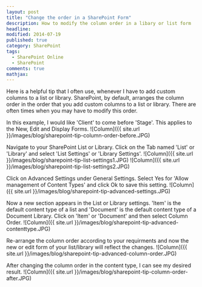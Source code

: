 ```yaml
---
layout: post
title: "Change the order in a SharePoint Form"
description: How to modify the column order in a libary or list form
headline: 
modified: 2014-07-19
published: true
category: SharePoint
tags:
  - SharePoint Online
  - SharePoint
comments: true
mathjax: 
---
```


Here is a helpful tip that I often use, whenever I have to add custom columns to a list or library. SharePoint, by default, arranges the column order in the order that you add custom columns to a list or library. There are often times when you may have to modify this order.

In this example, I would like 'Client' to come before 'Stage'. This applies to the New, Edit and Display Forms.
![Column]({{ site.url }}/images/blog/sharepoint-tip-column-order-before.JPG)

Navigate to your SharePoint List or Library. Click on the Tab named 'List' or 'Library' and select 'List Settings' or 'Library Settings'.
![Column]({{ site.url }}/images/blog/sharepoint-tip-list-settings1.JPG)
![Column]({{ site.url }}/images/blog/sharepoint-tip-list-settings2.JPG)

Click on Advanced Settings under General Settings. Select Yes for 'Allow management of Content Types' and click Ok to save this setting.
![Column]({{ site.url }}/images/blog/sharepoint-tip-advanced-settings.JPG)

Now a new section appears in the List or Library settings. 'Item' is the default content type of a list and 'Document' is the default content type of a Document Library. Click on 'Item' or 'Document' and then select Column Order.
![Column]({{ site.url }}/images/blog/sharepoint-tip-advanced-contenttype.JPG)

Re-arrange the column order according to your requirments and now the new or edit form of your list/library will reflect the changes.
![Column]({{ site.url }}/images/blog/sharepoint-tip-advanced-column-order.JPG)

After changing the column order in the content type, I can see my desired result.
![Column]({{ site.url }}/images/blog/sharepoint-tip-column-order-after.JPG)
